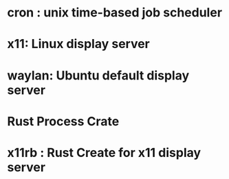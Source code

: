 # cron : unix time-based job scheduler
# x11: Linux display server
# waylan: Ubuntu default display server
# Rust Process Crate
# x11rb : Rust Create for x11 display server
